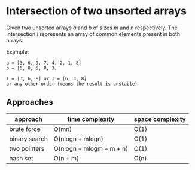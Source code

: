 # Intersection of two unsorted arrays

Given two unsorted arrays _a_ and _b_ of sizes _m_ and _n_ respectively.
The intersection _I_ represents an array of common elements present in both arrays.

Example:
```text
a = [3, 6, 9, 7, 4, 2, 1, 8]
b = [6, 8, 5, 0, 3]

I = [3, 6, 8] or I = [6, 3, 8]
or any other order (means the result is unstable)
```

## Approaches
| approach      | time complexity          | space complexity |
|---------------|--------------------------|------------------|
| brute force   | O(mn)                    | O(1)             |
| binary search | O(nlogn + mlogn)         | O(1)             |
| two pointers  | O(nlogn + mlogm + m + n) | O(1)             |
| hash set      | O(n + m)                 | O(n)             |